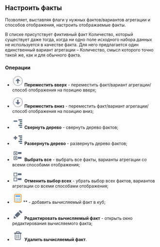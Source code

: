 ## Настроить факты

Позволяет, выставляя флаги у нужных фактов/вариантов агрегации и способов отображения, настроить отображаемые факты.

В списке присутствует фиктивный факт Количество, который существует даже тогда, когда ни одно поле исходного набора данных не используется в качестве факта. Для него предлагается один единственный вариант агрегации – Количество, смысл которого точно такой же, как и для обычного факта.


### Операции

*  ![](../../media/app/visualization/cube/toolbar_18_161.svg) **Переместить вверх** - переместить факт/вариант агрегации/способ отображения на позицию вверх;

*  ![](../../media/app/visualization/cube/toolbar_18_160.svg) **Переместить вниз** - переместить факт/вариант агрегации/способ отображения на позицию вниз;

*  ![](../../media/app/visualization/cube/toolbar_18_22.svg) **Свернуть дерево** - свернуть дерево фактов;

*  ![](../../media/app/visualization/cube/toolbar_18_23.svg) **Развернуть дерево** - развернуть дерево фактов;

*  ![](../../media/app/visualization/cube/toolbar_18_158.svg) **Выбрать все** - выбрать все факты, варианты агрегации со всеми способами отображения;

*  ![](../../media/app/visualization/cube/toolbar_18_157.svg) **Отменить выбор всех** - убрать выбор всех фактов, вариантов агрегации со всеми способами отображения;

*  ![](../../media/app/icons/component_18/component_default-20.svg)** - добавить вычисляемый факт в куб;

*  ![](../../media/app/visualization/cube/toolbar_18_28.svg) **Редактировать вычисляемый факт** - открыть окно редактирования вычисляемого факта;

*  ![](../../media/app/icons/toolbar_18/toolbar_18_8.svg) **Удалить вычисляемый факт**.
